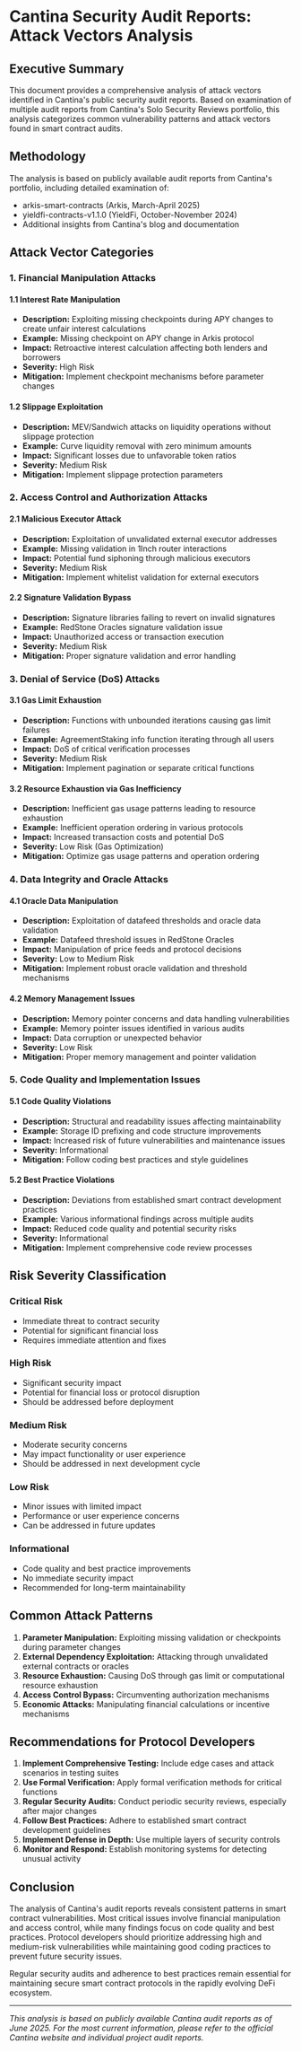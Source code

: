 # Cantina Security Audit Reports: Attack Vectors Analysis

## Executive Summary

This document provides a comprehensive analysis of attack vectors identified in Cantina's public security audit reports. Based on examination of multiple audit reports from Cantina's Solo Security Reviews portfolio, this analysis categorizes common vulnerability patterns and attack vectors found in smart contract audits.

## Methodology

The analysis is based on publicly available audit reports from Cantina's portfolio, including detailed examination of:
- arkis-smart-contracts (Arkis, March-April 2025)
- yieldfi-contracts-v1.1.0 (YieldFi, October-November 2024)
- Additional insights from Cantina's blog and documentation

## Attack Vector Categories

### 1. Financial Manipulation Attacks

#### 1.1 Interest Rate Manipulation
- **Description:** Exploiting missing checkpoints during APY changes to create unfair interest calculations
- **Example:** Missing checkpoint on APY change in Arkis protocol
- **Impact:** Retroactive interest calculation affecting both lenders and borrowers
- **Severity:** High Risk
- **Mitigation:** Implement checkpoint mechanisms before parameter changes

#### 1.2 Slippage Exploitation
- **Description:** MEV/Sandwich attacks on liquidity operations without slippage protection
- **Example:** Curve liquidity removal with zero minimum amounts
- **Impact:** Significant losses due to unfavorable token ratios
- **Severity:** Medium Risk
- **Mitigation:** Implement slippage protection parameters

### 2. Access Control and Authorization Attacks

#### 2.1 Malicious Executor Attack
- **Description:** Exploitation of unvalidated external executor addresses
- **Example:** Missing validation in 1Inch router interactions
- **Impact:** Potential fund siphoning through malicious executors
- **Severity:** Medium Risk
- **Mitigation:** Implement whitelist validation for external executors

#### 2.2 Signature Validation Bypass
- **Description:** Signature libraries failing to revert on invalid signatures
- **Example:** RedStone Oracles signature validation issue
- **Impact:** Unauthorized access or transaction execution
- **Severity:** Medium Risk
- **Mitigation:** Proper signature validation and error handling

### 3. Denial of Service (DoS) Attacks

#### 3.1 Gas Limit Exhaustion
- **Description:** Functions with unbounded iterations causing gas limit failures
- **Example:** AgreementStaking info function iterating through all users
- **Impact:** DoS of critical verification processes
- **Severity:** Medium Risk
- **Mitigation:** Implement pagination or separate critical functions

#### 3.2 Resource Exhaustion via Gas Inefficiency
- **Description:** Inefficient gas usage patterns leading to resource exhaustion
- **Example:** Inefficient operation ordering in various protocols
- **Impact:** Increased transaction costs and potential DoS
- **Severity:** Low Risk (Gas Optimization)
- **Mitigation:** Optimize gas usage patterns and operation ordering

### 4. Data Integrity and Oracle Attacks

#### 4.1 Oracle Data Manipulation
- **Description:** Exploitation of datafeed thresholds and oracle data validation
- **Example:** Datafeed threshold issues in RedStone Oracles
- **Impact:** Manipulation of price feeds and protocol decisions
- **Severity:** Low to Medium Risk
- **Mitigation:** Implement robust oracle validation and threshold mechanisms

#### 4.2 Memory Management Issues
- **Description:** Memory pointer concerns and data handling vulnerabilities
- **Example:** Memory pointer issues identified in various audits
- **Impact:** Data corruption or unexpected behavior
- **Severity:** Low Risk
- **Mitigation:** Proper memory management and pointer validation

### 5. Code Quality and Implementation Issues

#### 5.1 Code Quality Violations
- **Description:** Structural and readability issues affecting maintainability
- **Example:** Storage ID prefixing and code structure improvements
- **Impact:** Increased risk of future vulnerabilities and maintenance issues
- **Severity:** Informational
- **Mitigation:** Follow coding best practices and style guidelines

#### 5.2 Best Practice Violations
- **Description:** Deviations from established smart contract development practices
- **Example:** Various informational findings across multiple audits
- **Impact:** Reduced code quality and potential security risks
- **Severity:** Informational
- **Mitigation:** Implement comprehensive code review processes

## Risk Severity Classification

### Critical Risk
- Immediate threat to contract security
- Potential for significant financial loss
- Requires immediate attention and fixes

### High Risk
- Significant security impact
- Potential for financial loss or protocol disruption
- Should be addressed before deployment

### Medium Risk
- Moderate security concerns
- May impact functionality or user experience
- Should be addressed in next development cycle

### Low Risk
- Minor issues with limited impact
- Performance or user experience concerns
- Can be addressed in future updates

### Informational
- Code quality and best practice improvements
- No immediate security impact
- Recommended for long-term maintainability

## Common Attack Patterns

1. **Parameter Manipulation:** Exploiting missing validation or checkpoints during parameter changes
2. **External Dependency Exploitation:** Attacking through unvalidated external contracts or oracles
3. **Resource Exhaustion:** Causing DoS through gas limit or computational resource exhaustion
4. **Access Control Bypass:** Circumventing authorization mechanisms
5. **Economic Attacks:** Manipulating financial calculations or incentive mechanisms

## Recommendations for Protocol Developers

1. **Implement Comprehensive Testing:** Include edge cases and attack scenarios in testing suites
2. **Use Formal Verification:** Apply formal verification methods for critical functions
3. **Regular Security Audits:** Conduct periodic security reviews, especially after major changes
4. **Follow Best Practices:** Adhere to established smart contract development guidelines
5. **Implement Defense in Depth:** Use multiple layers of security controls
6. **Monitor and Respond:** Establish monitoring systems for detecting unusual activity

## Conclusion

The analysis of Cantina's audit reports reveals consistent patterns in smart contract vulnerabilities. Most critical issues involve financial manipulation and access control, while many findings focus on code quality and best practices. Protocol developers should prioritize addressing high and medium-risk vulnerabilities while maintaining good coding practices to prevent future security issues.

Regular security audits and adherence to best practices remain essential for maintaining secure smart contract protocols in the rapidly evolving DeFi ecosystem.

---

*This analysis is based on publicly available Cantina audit reports as of June 2025. For the most current information, please refer to the official Cantina website and individual project audit reports.*

